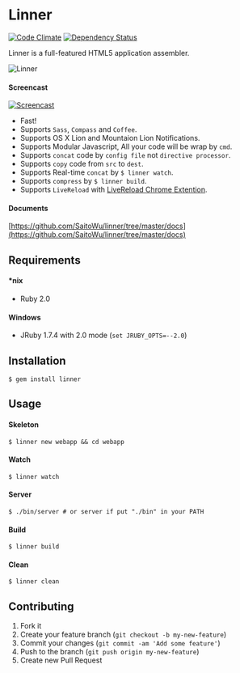 # Linner

[![Code Climate](https://codeclimate.com/repos/520fd56e56b10241f50f15a3/badges/e8beb45f55b5c1fa6142/gpa.png)](https://codeclimate.com/repos/520fd56e56b10241f50f15a3/feed)   [![Dependency Status](https://gemnasium.com/SaitoWu/linner.png)](https://gemnasium.com/SaitoWu/linner)

Linner is a full-featured HTML5 application assembler.

![Linner](http://d.pr/i/bWPA+)

#### Screencast

[![Screencast](http://d.pr/i/MIyk+)](https://vimeo.com/71944672)

* Fast!
* Supports `Sass`, `Compass` and `Coffee`.
* Supports OS X Lion and Mountaion Lion Notifications.
* Supports Modular Javascript, All your code will be wrap by `cmd`.
* Supports `concat` code by `config file` not `directive processor`.
* Supports `copy` code from `src` to `dest`.
* Supports Real-time `concat` by `$ linner watch`.
* Supports `compress` by `$ linner build`.
* Supports `LiveReload` with [LiveReload Chrome Extention](https://chrome.google.com/webstore/detail/livereload/jnihajbhpnppcggbcgedagnkighmdlei).

#### Documents

[https://github.com/SaitoWu/linner/tree/master/docs](https://github.com/SaitoWu/linner/tree/master/docs)

## Requirements

#### *nix

* Ruby 2.0

#### Windows

* JRuby 1.7.4 with 2.0 mode (`set JRUBY_OPTS=--2.0`)

## Installation

    $ gem install linner

## Usage

#### Skeleton

    $ linner new webapp && cd webapp

#### Watch

    $ linner watch

#### Server

    $ ./bin/server # or server if put "./bin" in your PATH

#### Build

    $ linner build

#### Clean

    $ linner clean

## Contributing

1. Fork it
2. Create your feature branch (`git checkout -b my-new-feature`)
3. Commit your changes (`git commit -am 'Add some feature'`)
4. Push to the branch (`git push origin my-new-feature`)
5. Create new Pull Request
